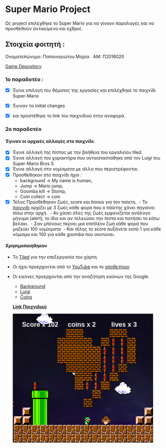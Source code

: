 # Super Mario Project

Ως project επιλέχθηκε το Super Mario για να γίνουν παραλαγές και να προσθεθούν αντικείμενα και εχθροί.

## Στοιχεία φοιτητή :  

Ονοματεπώνυμο: Παπαναγιώτου Μαρία   ΑΜ: Π2016020  

[Game Depository](https://github.com/scarlettmiss/Super-Mario)

### 1o παραδοτέο :

 - [x] Έγινε επιλογή του θέματος της εργασίες και επιλέχθηκε το παιχνίδι Super-Mario 

 - [x] Έγιναν τα initial changes
 - [x] και προστέθηκε το link του παιχνιδιού στην αναφορά. 

### 2o παραδοτέο 

#### Έγιναν οι αρχικές αλλαγές στο παιχνίδι:

- [x] Έγινε αλλαγή της πίστας με την βοήθεια του εργαλείου tiled. 
- [x] Έγινε αλλαγή του χαρακτήρα που αντικατασταθηκε από τον Luigi 
του Super-Mario Bros 3. 
- [x] Έγινε αλλαγή στα νομίσματα με άλλα που περιστρέφονται. 
- [x] Προσθεθηκαν στο παιχνίδι ήχοι : 
  - background -> My name is human, 
  - Jump -> Mario jump, 
  - Goomba kill -> Stomp, 
  - Coin collect -> coin
- [x] Τέλος Προσθεθηκαν ζωές, score και bonus για τον παίκτη.
  -  Το [παιχνιδι](https://scarlettmiss.github.io/Super-Mario/) αρχίζει με 3 ζωές κάθε φορά που ο παίκτης χάνει 
     πηγαίνει πίσω στην αρχή.
  -  Αν χάσει όλες της ζωές εμφανίζεται ανάλογο μήνυμα (alert), το ίδιο και αν τελειώσει την πίστα και πατήσει το κάτω βελάκι. 
  -  Σαν μπόνους περνει μια επιπλέον ζωή κάθε φορά που μαζεύει 100 νομίσματα 
  -  Και τέλος το score αυξάνετε κατά 1 για κάθε νόμισμα και 100 για κάθε goomba που σκοτώνει. 

#### Χρησιμοποιήθηκαν

- To [Tiled](http://www.mapeditor.org) για την επεξεργασία του χάρτη 
- Οι ήχοι προέρχονται από το [YouTube](https://www.youtube.com/watch?v=l5-gja10qkw) και το [αποθετήριο](https://github.com/scarlettmiss/Super-Mario/tree/master/audio) 
- Οι εικόνες προέρχονται από την αναζήτηση εικόνων της Google. 
  - [Background](http://www.powerpointhintergrund.com/uploads/2017/06/--beautiful-wallpaper-backgrounds-and-background-hd-wallpaper-31.jpeg)
  - [Luigi](https://www.spriters-resource.com/nes/supermariobros3/sheet/4230/)
  - [Coins](https://pbs.twimg.com/media/CzByiwsXgAAUUiX.jpg)
  
  **[Link Παιχνιδιού](https://scarlettmiss.github.io/Super-Mario/)**
  
  ![ScreenShot](1.png)
